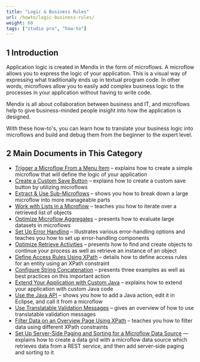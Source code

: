 ```yaml
---
title: "Logic & Business Rules"
url: /howto/logic-business-rules/
weight: 60
tags: ["studio pro", "how-to"]
---
```


## 1 Introduction 

Application logic is created in Mendix in the form of microflows. A microflow allows you to express the logic of your application. This is a visual way of expressing what traditionally ends up in textual program code. In other words, microflows allow you to easily add complex business logic to the processes in your application without having to write code.

Mendix is all about collaboration between business and IT, and microflows help to give business-minded people insight into how the application is designed.

With these how-to's, you can learn how to translate your business logic into microflows and build and debug them from the beginner to the expert level.

## 2 Main Documents in This Category

* [Trigger a Microflow From a Menu Item](trigger-microflow-from-menu-item) – explains how to create a simple microflow that will define the logic of your application 
* [Create a Custom Save Button](create-a-custom-save-button) – explains how to create a custom save button by utilizing microflows
* [Extract & Use Sub-Microflows](extract-and-use-sub-microflows) – shows you how to break down a large microflow into more manageable parts
* [Work with Lists in a Microflow](working-with-lists-in-a-microflow) – teaches you how to iterate over a retrieved list of objects
* [Optimize Microflow Aggregates](optimizing-microflow-aggregates) – presents how to evaluate large datasets in microflows
* [Set Up Error Handling](set-up-error-handling) – illustrates various error-handling options and teaches you how to set up error-handling components
* [Optimize Retrieve Activities](optimizing-retrieve-activities) – presents how to find and create objects to continue your process as well as retrieve an instance of an object
* [Define Access Rules Using XPath](define-access-rules-using-xpath) – details how to define access rules for an entity using an XPath constraint
* [Configure String Concatenation](string-concatenation) – presents three examples as well as best practices on this important action
* [Extend Your Application with Custom Java](extending-your-application-with-custom-java) – explains how to extend your application with custom Java code
* [Use the Java API](java-api-tutorial) – shows you how to add a Java action, edit it in Eclipse, and call it from a microflow
* [Use Translatable Validation Messages](translatable-validation-messages) – gives an overview of how to use translatable validation messages
* [Filter Data on an Overview Page Using XPath](filtering-data-on-an-overview-page) – teaches you how to filter data using different XPath constraints
* [Set Up Server-Side Paging and Sorting for a Microflow Data Source](server-side-paging) — explains how to create a data grid with a microflow data source which retrieves data from a REST service, and then add server-side paging and sorting to it